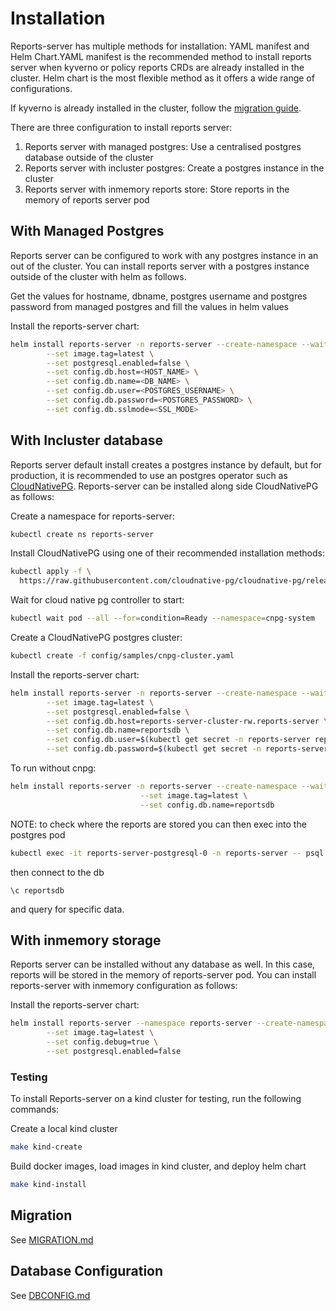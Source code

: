 # Installation

Reports-server has multiple methods for installation: YAML manifest and Helm Chart.YAML manifest is the recommended method to install reports server when kyverno or policy reports CRDs are already installed in the cluster. Helm chart is the most flexible method as it offers a wide range of configurations.

If kyverno is already installed in the cluster, follow the [migration guide](#migration).

There are three configuration to install reports server:
1. Reports server with managed postgres: Use a centralised postgres database outside of the cluster
2. Reports server with incluster postgres: Create a postgres instance in the cluster
3. Reports server with inmemory reports store: Store reports in the memory of reports server pod

## With Managed Postgres

Reports server can be configured to work with any postgres instance in an out of the cluster. You can install reports server with a postgres instance outside of the cluster with helm as follows.

<!-- In order to install reports-server with Helm, first add the Reports-server Helm repository: -->
<!-- ```bash -->
<!-- helm repo add reports-server https://kyverno.github.io/reports-server -->
<!-- ``` -->
<!---->
<!-- Scan the new repository for charts: -->
<!-- ```bash -->
<!-- helm repo update -->
<!-- ``` -->
<!---->
<!-- Optionally, show all available chart versions for reports-server. -->
<!---->
<!-- ```bash -->
<!-- helm search repo reports-server --l -->
<!-- ``` -->
Get the values for hostname, dbname, postgres username and postgres password from managed postgres and fill the values in helm values

Install the reports-server chart:

```bash
helm install reports-server -n reports-server --create-namespace --wait ./charts/reports-server/ \
        --set image.tag=latest \
        --set postgresql.enabled=false \
        --set config.db.host=<HOST_NAME> \
        --set config.db.name=<DB_NAME> \
        --set config.db.user=<POSTGRES_USERNAME> \
        --set config.db.password=<POSTGRES_PASSWORD> \
        --set config.db.sslmode=<SSL_MODE>
```

## With Incluster database

Reports server default install creates a postgres instance by default, but for production, it is recommended to use an postgres operator such as [CloudNativePG](https://cloudnative-pg.io/). Reports-server can be installed along side CloudNativePG as follows:

Create a namespace for reports-server:
```bash
kubectl create ns reports-server
```

Install CloudNativePG using one of their recommended installation methods:
```bash
kubectl apply -f \
  https://raw.githubusercontent.com/cloudnative-pg/cloudnative-pg/release-1.18/releases/cnpg-1.18.5.yaml
```

Wait for cloud native pg controller to start:

```bash
kubectl wait pod --all --for=condition=Ready --namespace=cnpg-system
```

Create a CloudNativePG postgres cluster:
```bash
kubectl create -f config/samples/cnpg-cluster.yaml
```

<!-- In order to install reports-server with Helm, first add the Reports-server Helm repository: -->
<!-- ```bash -->
<!-- helm repo add reports-server https://kyverno.github.io/reports-server -->
<!-- ``` -->
<!---->
<!-- Scan the new repository for charts: -->
<!-- ```bash -->
<!-- helm repo update -->
<!-- ``` -->
<!---->
<!-- Optionally, show all available chart versions for reports-server. -->
<!---->
<!-- ```bash -->
<!-- helm search repo reports-server --l -->
<!-- ``` -->
Install the reports-server chart:

```bash
helm install reports-server -n reports-server --create-namespace --wait ./charts/reports-server \
        --set image.tag=latest \
        --set postgresql.enabled=false \
        --set config.db.host=reports-server-cluster-rw.reports-server \
        --set config.db.name=reportsdb \
        --set config.db.user=$(kubectl get secret -n reports-server reports-server-cluster-app --template={{.data.username}} | base64 -d) \
        --set config.db.password=$(kubectl get secret -n reports-server reports-server-cluster-app --template={{.data.password}} | base64 -d)
```

To run without cnpg:
```bash
helm install reports-server -n reports-server --create-namespace --wait ./charts/reports-server \
                             --set image.tag=latest \
                             --set config.db.name=reportsdb
```
NOTE: to check where the reports are stored you can then exec into the postgres pod
```bash
kubectl exec -it reports-server-postgresql-0 -n reports-server -- psql -U postgres 
```
then connect to the db
```
\c reportsdb
```
and query for specific data.


## With inmemory storage
Reports server can be installed without any database as well. In this case, reports will be stored in the memory of reports-server pod. You can install reports-server with inmemory configuration as follows:

<!-- In order to install reports-server with Helm, first add the Reports-server Helm repository: -->
<!-- ```bash -->
<!-- helm repo add reports-server https://kyverno.github.io/reports-server -->
<!-- ``` -->
<!---->
<!-- Scan the new repository for charts: -->
<!-- ```bash -->
<!-- helm repo update -->
<!-- ``` -->
<!---->
<!-- Optionally, show all available chart versions for reports-server. -->
<!---->
<!-- ```bash -->
<!-- helm search repo reports-server --l -->
<!-- ``` -->

Install the reports-server chart:

```bash
helm install reports-server --namespace reports-server --create-namespace --wait ./charts/reports-server \
        --set image.tag=latest \
        --set config.debug=true \
        --set postgresql.enabled=false
```
### Testing

To install Reports-server on a kind cluster for testing, run the following commands:

Create a local kind cluster
```bash
make kind-create
```

Build docker images, load images in kind cluster, and deploy helm chart
```bash
make kind-install
```

## Migration 

See [MIGRATION.md](./MIGRATION.md)


## Database Configuration

See [DBCONFIG.md](./DBCONFIG.md)
